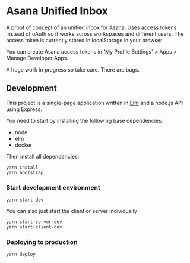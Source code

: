 # Asana Unified Inbox

A proof of concept of an unified inbox for Asana. Uses access tokens instead of oAuth so it works across workspaces and different users. The access token is currently stored in localStorage in your browser.

You can create Asana access tokens in 'My Profile Settings' > Apps > Manage Developer Apps.

A huge work in progress so take care. There are bugs.

## Development

This project is a single-page application written in [Elm](http://elm-lang.org/) and a node.js API using Express.

You need to start by installing the following base dependencies:

+ node
+ elm
+ docker

Then install all dependencies:

    yarn install
    yarn bootstrap

### Start development environment

    yarn start-dev

You can also just start the client or server individually

    yarn start-server-dev
    yarn start-client-dev

### Deploying to production

    yarn deploy
